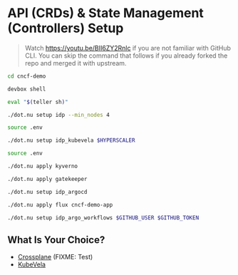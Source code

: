 # API (CRDs) & State Management (Controllers) Setup

> Watch https://youtu.be/BII6ZY2Rnlc if you are not familiar with GitHub CLI.
> You can skip the command that follows if you already forked the repo and merged it with upstream.

```bash
cd cncf-demo

devbox shell

eval "$(teller sh)"

./dot.nu setup idp --min_nodes 4

source .env

./dot.nu setup idp_kubevela $HYPERSCALER

source .env

./dot.nu apply kyverno

./dot.nu apply gatekeeper

./dot.nu setup idp_argocd

./dot.nu apply flux cncf-demo-app

./dot.nu setup idp_argo_workflows $GITHUB_USER $GITHUB_TOKEN
```

## What Is Your Choice?

* [Crossplane](../api/kubecon-london-crossplane.md) (FIXME: Test)
* [KubeVela](../api/kubecon-london-kubevela.md)